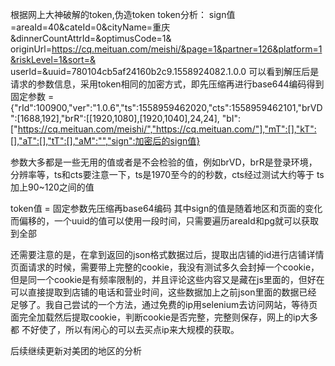 根据网上大神破解的token,伪造token
token分析：
sign值=areaId=40&cateId=0&cityName=重庆&dinnerCountAttrId=&optimusCode=1&
  originUrl=https://cq.meituan.com/meishi/&page=1&partner=126&platform=1&riskLevel=1&sort=&
  userId=&uuid=780104cb5af24160b2c9.1558924082.1.0.0
可以看到解压后是请求的参数信息，采用token相同的加密方式，即先压缩再进行base644编码得到
固定参数 = {"rId":100900,"ver":"1.0.6","ts":1558959462020,"cts":1558959462101,"brVD":[1688,192],"brR":[[1920,1080],[1920,1040],24,24],
  "bI":["https://cq.meituan.com/meishi/","https://cq.meituan.com/"],"mT":[],"kT":[],"aT":[],"tT":[],"aM":"","sign":加密后的sign值}

参数大多都是一些无用的值或者是不会检验的值，例如brVD，brR是登录环境，分辨率等，ts和cts要注意一下，ts是1970至今的的秒数，cts经过测试大约等于
ts加上90~120之间的值

token值 = 固定参数先压缩再base64编码
其中sign的值是随着地区和页面的变化而偏移的，一个uuid的值可以使用一段时间，只需要遍历areaId和pg就可以获取到全部

还需要注意的是，在拿到返回的json格式数据过后，提取出店铺的id进行店铺详情页面请求的时候，需要带上完整的cookie，我没有测试多久会封掉一个cookie，
但是同一个cookie是有频率限制的，并且评论这些内容又是藏在js里面的，但好在可以直接提取到店铺的电话和营业时间，这些数据加上之前json里面的数据已经
足够了。我自己尝试的一个方法，通过免费的ip用selenium去访问网站，等待页面完全加载然后提取cookie，判断cookie是否完整，完整则保存，网上的ip大多都
不好使了，所以有闲心的可以去买点ip来大规模的获取。

后续继续更新对美团的地区的分析
